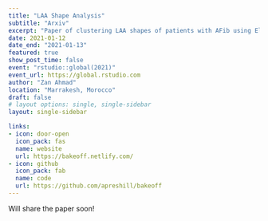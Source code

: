 ```yaml
---
title: "LAA Shape Analysis"
subtitle: "Arxiv"
excerpt: "Paper of clustering LAA shapes of patients with AFib using Elastic Shape Analysis"
date: 2021-01-12
date_end: "2021-01-13"
featured: true
show_post_time: false
event: "rstudio::global(2021)"
event_url: https://global.rstudio.com
author: "Zan Ahmad"
location: "Marrakesh, Morocco"
draft: false
# layout options: single, single-sidebar
layout: single-sidebar

links:
- icon: door-open
  icon_pack: fas
  name: website
  url: https://bakeoff.netlify.com/
- icon: github
  icon_pack: fab
  name: code
  url: https://github.com/apreshill/bakeoff
---
```


Will share the paper soon!
